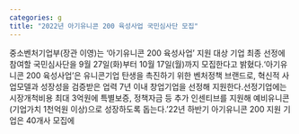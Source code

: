 ```yaml
---
categories: g
title: "2022년 아기유니콘 200 육성사업 국민심사단 모집"
---
```

중소벤처기업부(장관 이영)는 ‘아기유니콘 200 육성사업’ 지원 대상 기업 최종 선정에 참여할 국민심사단을 9월 27일(화)부터 10월 17일(월)까지 모집한다고 밝혔다.‘아기유니콘 200 육성사업’은 유니콘기업 탄생을 촉진하기 위한 벤처정책 브랜드로, 혁신적 사업모델과 성장성을 검증받은 업력 7년 이내 창업기업을 선정해 지원한다.선정기업에는 시장개척비용 최대 3억원에 특별보증, 정책자금 등 추가 인센티브를 지원해 예비유니콘(기업가치 1천억원 이상)으로 성장하도록 돕는다.’22년 하반기 아기유니콘 200 지원 기업은 40개사 모집에